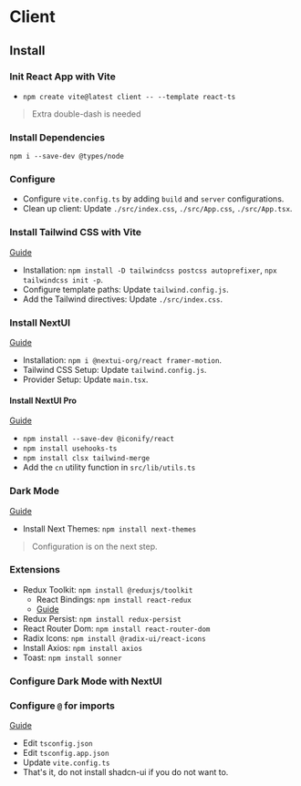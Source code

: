 # Client

## Install

### Init React App with Vite

* `npm create vite@latest client -- --template react-ts`

> Extra double-dash is needed

### Install Dependencies

```shell
npm i --save-dev @types/node
```

### Configure

* Configure `vite.config.ts` by adding `build` and `server` configurations.
* Clean up client: Update `./src/index.css`, `./src/App.css`, `./src/App.tsx`.

### Install Tailwind CSS with Vite

[Guide](https://tailwindcss.com/docs/guides/vite#react)

* Installation: `npm install -D tailwindcss postcss autoprefixer`, `npx tailwindcss init -p`.
* Configure template paths: Update `tailwind.config.js`.
* Add the Tailwind directives: Update `./src/index.css`.

### Install NextUI

[Guide](https://nextui.org/docs/frameworks/vite)

* Installation: `npm i @nextui-org/react framer-motion`.
* Tailwind CSS Setup: Update `tailwind.config.js`.
* Provider Setup: Update `main.tsx`.

#### Install NextUI Pro

[Guide](https://nextui.pro/documentation)

* `npm install --save-dev @iconify/react`
* `npm install usehooks-ts`
* `npm install clsx tailwind-merge`
* Add the `cn` utility function in `src/lib/utils.ts`

### Dark Mode

[Guide](https://nextui.org/docs/customization/dark-mode)

* Install Next Themes: `npm install next-themes`

> Configuration is on the next step.

### Extensions

* Redux Toolkit: `npm install @reduxjs/toolkit`
  * React Bindings: `npm install react-redux`
  * [Guide](https://redux-toolkit.js.org/introduction/getting-started#an-existing-app)
* Redux Persist: `npm install redux-persist`
* React Router Dom: `npm install react-router-dom`
* Radix Icons: `npm install @radix-ui/react-icons`
* Install Axios: `npm install axios`
* Toast: `npm install sonner`

### Configure Dark Mode with NextUI

### Configure `@` for imports

[Guide](https://ui.shadcn.com/docs/installation/vite)

* Edit `tsconfig.json`
* Edit `tsconfig.app.json`
* Update `vite.config.ts`
* That's it, do not install shadcn-ui if you do not want to.
